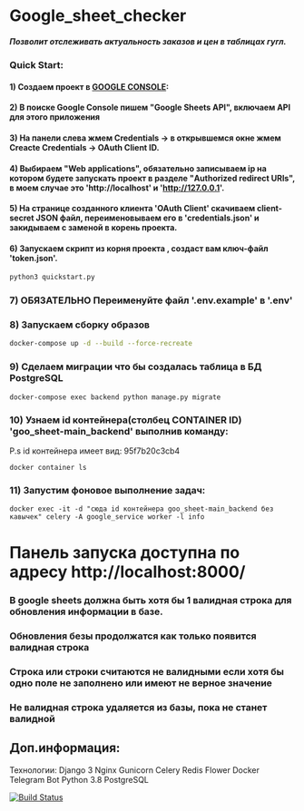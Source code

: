 # Google_sheet_checker
##### Позволит отслеживать актуальность заказов и цен в таблицах гугл.
### Quick Start:
#### 1) Создаем проект в [GOOGLE CONSOLE](https://console.cloud.google.com/ "Я ссылка"):
#### 2) В поиске Google Console пишем "Google Sheets API", включаем API для этого приложения
#### 3) На панели слева жмем Credentials -> в открывшемся окне жмем Creacte Credentials -> OAuth Client ID.
#### 4) Выбираем "Web applications", обязательно записываем ip на котором будете запускать проект в разделе "Authorized redirect URIs", в моем случае это 'http://localhost' и 'http://127.0.0.1'.
#### 5) На странице созданного клиента 'OAuth Client' скачиваем client-secret JSON файл, переименовываем его в 'credentials.json' и закидываем с заменой в корень проекта.
#### 6) Запускаем скрипт из корня проекта , создаст вам ключ-файл 'token.json'.
```sh
python3 quickstart.py
```
### 7) ОБЯЗАТЕЛЬНО Переименуйте файл '.env.example' в '.env'
### 8) Запускаем сборку образов
```sh
docker-compose up -d --build --force-recreate
```
### 9) Сделаем миграции что бы создалась таблица в БД PostgreSQL
```
docker-compose exec backend python manage.py migrate
```
### 10) Узнаем id контейнера(столбец CONTAINER ID) 'goo_sheet-main_backend' выполнив команду:
P.s id контейнера имеет вид: 95f7b20c3cb4
```
docker container ls
```
### 11) Запустим фоновое выполнение задач:
```
docker exec -it -d "сюда id контейнера goo_sheet-main_backend без кавычек" celery -A google_service worker -l info
```
# Панель запуска доступна по адресу http://localhost:8000/

### В google sheets должна быть хотя бы 1 валидная строка для обновления информации в базе.
### Обновления безы продолжатся как только появится валидная строка
### Строка или строки считаются не валидными если хотя бы одно поле не заполнено или имеют не верное значение
### Не валидная строка удаляется из базы, пока не станет валидной

## Доп.информация:


Технологии:
Django 3
Nginx
Gunicorn
Celery
Redis
Flower
Docker
Telegram Bot
Python 3.8
PostgreSQL

[![Build Status](https://travis-ci.org/joemccann/dillinger.svg?branch=master)](https://travis-ci.org/joemccann/dillinger)

